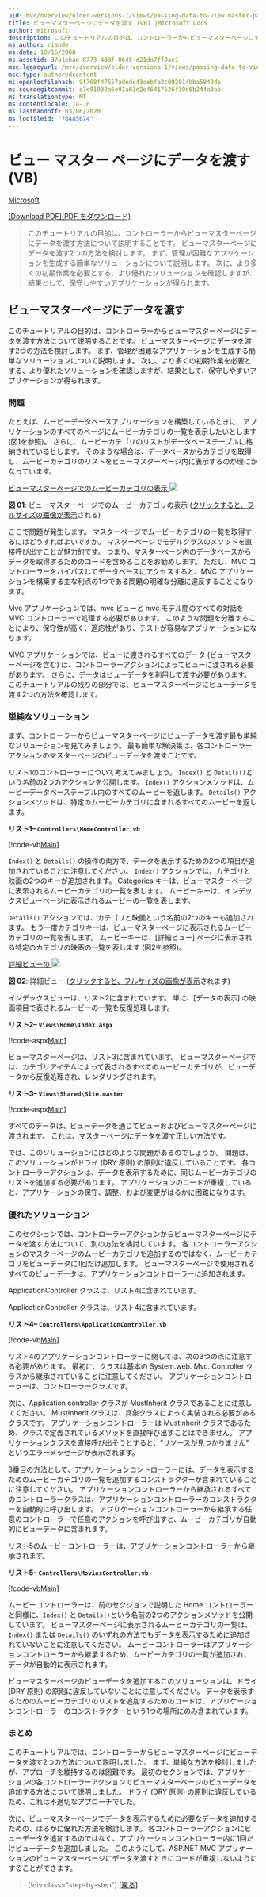 ```yaml
---
uid: mvc/overview/older-versions-1/views/passing-data-to-view-master-pages-vb
title: ビューマスターページにデータを渡す (VB) |Microsoft Docs
author: microsoft
description: このチュートリアルの目的は、コントローラーからビューマスターページにデータを渡す方法について説明することです。 ビュー m にデータを渡す2つの方法を検討しています...
ms.author: riande
ms.date: 10/16/2008
ms.assetid: 37a1ebae-8773-408f-8645-d21da7ff9ae1
msc.legacyurl: /mvc/overview/older-versions-1/views/passing-data-to-view-master-pages-vb
msc.type: authoredcontent
ms.openlocfilehash: 9f768f47557adedc43cebfa2c092014bba5842de
ms.sourcegitcommit: e7e91932a6e91a63e2e46417626f39d6b244a3ab
ms.translationtype: MT
ms.contentlocale: ja-JP
ms.lasthandoff: 03/06/2020
ms.locfileid: "78485674"
---
```

# <a name="passing-data-to-view-master-pages-vb"></a>ビュー マスター ページにデータを渡す (VB)

[Microsoft](https://github.com/microsoft)

[[Download PDF]\(PDF をダウンロード\)](https://download.microsoft.com/download/e/f/3/ef3f2ff6-7424-48f7-bdaa-180ef64c3490/ASPNET_MVC_Tutorial_13_VB.pdf)

> このチュートリアルの目的は、コントローラーからビューマスターページにデータを渡す方法について説明することです。 ビューマスターページにデータを渡す2つの方法を検討します。 まず、管理が困難なアプリケーションを生成する簡単なソリューションについて説明します。 次に、より多くの初期作業を必要とする、より優れたソリューションを確認しますが、結果として、保守しやすいアプリケーションが得られます。

## <a name="passing-data-to-view-master-pages"></a>ビューマスターページにデータを渡す

このチュートリアルの目的は、コントローラーからビューマスターページにデータを渡す方法について説明することです。 ビューマスターページにデータを渡す2つの方法を検討します。 まず、管理が困難なアプリケーションを生成する簡単なソリューションについて説明します。 次に、より多くの初期作業を必要とする、より優れたソリューションを確認しますが、結果として、保守しやすいアプリケーションが得られます。

### <a name="the-problem"></a>問題

たとえば、ムービーデータベースアプリケーションを構築しているときに、アプリケーションのすべてのページにムービーカテゴリの一覧を表示したいとします (図1を参照)。 さらに、ムービーカテゴリのリストがデータベーステーブルに格納されているとします。 そのような場合は、データベースからカテゴリを取得し、ムービーカテゴリのリストをビューマスターページ内に表示するのが理にかなっています。

[ビューマスターページでのムービーカテゴリの表示 ![](passing-data-to-view-master-pages-vb/_static/image2.png)](passing-data-to-view-master-pages-vb/_static/image1.png)

**図 01**: ビューマスターページでのムービーカテゴリの表示 ([クリックすると、フルサイズの画像が表示](passing-data-to-view-master-pages-vb/_static/image3.png)される)

ここで問題が発生します。 マスターページでムービーカテゴリの一覧を取得するにはどうすればよいですか。 マスターページでモデルクラスのメソッドを直接呼び出すことが魅力的です。 つまり、マスターページ内のデータベースからデータを取得するためのコードを含めることをお勧めします。 ただし、MVC コントローラーをバイパスしてデータベースにアクセスすると、MVC アプリケーションを構築する主な利点の1つである問題の明確な分離に違反することになります。

Mvc アプリケーションでは、mvc ビューと mvc モデル間のすべての対話を MVC コントローラーで処理する必要があります。 このような問題を分離することにより、保守性が高く、適応性があり、テストが容易なアプリケーションになります。

MVC アプリケーションでは、ビューに渡されるすべてのデータ (ビューマスターページを含む) は、コントローラーアクションによってビューに渡される必要があります。 さらに、データはビューデータを利用して渡す必要があります。 このチュートリアルの残りの部分では、ビューマスターページにビューデータを渡す2つの方法を確認します。

### <a name="the-simple-solution"></a>単純なソリューション

まず、コントローラーからビューマスターページにビューデータを渡す最も単純なソリューションを見てみましょう。 最も簡単な解決策は、各コントローラーアクションのマスターページのビューデータを渡すことです。

リスト1のコントローラーについて考えてみましょう。 `Index()` と `Details()`という名前の2つのアクションを公開します。 `Index()` アクションメソッドは、ムービーデータベーステーブル内のすべてのムービーを返します。 `Details()` アクションメソッドは、特定のムービーカテゴリに含まれるすべてのムービーを返します。

**リスト1– `Controllers\HomeController.vb`**

[!code-vb[Main](passing-data-to-view-master-pages-vb/samples/sample1.vb)]

`Index()` と `Details()` の操作の両方で、データを表示するための2つの項目が追加されていることに注意してください。 `Index()` アクションでは、カテゴリと映画の2つのキーが追加されます。 Categories キーは、ビューマスターページに表示されるムービーカテゴリの一覧を表します。 ムービーキーは、インデックスビューページに表示されるムービーの一覧を表します。

`Details()` アクションでは、カテゴリと映画という名前の2つのキーも追加されます。 もう一度カテゴリキーは、ビューマスターページに表示されるムービーカテゴリの一覧を表します。 ムービーキーは、[詳細ビュー] ページに表示される特定のカテゴリの映画の一覧を表します (図2を参照)。

[詳細ビューの ![](passing-data-to-view-master-pages-vb/_static/image5.png)](passing-data-to-view-master-pages-vb/_static/image4.png)

**図 02**: 詳細ビュー ([クリックすると、フルサイズの画像が表示](passing-data-to-view-master-pages-vb/_static/image6.png)されます)

インデックスビューは、リスト2に含まれています。 単に、[データの表示] の映画項目で表されるムービーの一覧を反復処理します。

**リスト2– `Views\Home\Index.aspx`**

[!code-aspx[Main](passing-data-to-view-master-pages-vb/samples/sample2.aspx)]

ビューマスターページは、リスト3に含まれています。 ビューマスターページでは、カテゴリアイテムによって表されるすべてのムービーカテゴリが、ビューデータから反復処理され、レンダリングされます。

**リスト3– `Views\Shared\Site.master`**

[!code-aspx[Main](passing-data-to-view-master-pages-vb/samples/sample3.aspx)]

すべてのデータは、ビューデータを通じてビューおよびビューマスターページに渡されます。 これは、マスターページにデータを渡す正しい方法です。

では、このソリューションにはどのような問題があるのでしょうか。 問題は、このソリューションがドライ (DRY 原則) の原則に違反していることです。 各コントローラーアクションは、データを表示するために、同じムービーカテゴリのリストを追加する必要があります。 アプリケーションのコードが重複していると、アプリケーションの保守、調整、および変更がはるかに困難になります。

### <a name="the-good-solution"></a>優れたソリューション

このセクションでは、コントローラーアクションからビューマスターページにデータを渡す方法について、別の方法を検討しています。 各コントローラーアクションのマスターページのムービーカテゴリを追加するのではなく、ムービーカテゴリをビューデータに1回だけ追加します。 ビューマスターページで使用されるすべてのビューデータは、アプリケーションコントローラーに追加されます。

ApplicationController クラスは、リスト4に含まれています。

ApplicationController クラスは、リスト4に含まれています。

**リスト4– `Controllers\ApplicationController.vb`**

[!code-vb[Main](passing-data-to-view-master-pages-vb/samples/sample4.vb)]

リスト4のアプリケーションコントローラーに関しては、次の3つの点に注意する必要があります。 最初に、クラスは基本の System.web. Mvc. Controller クラスから継承されていることに注意してください。 アプリケーションコントローラーは、コントローラークラスです。

次に、Application controller クラスが MustInherit クラスであることに注意してください。 MustInherit クラスは、具象クラスによって実装される必要があるクラスです。 アプリケーションコントローラーは MustInherit クラスであるため、クラスで定義されているメソッドを直接呼び出すことはできません。 アプリケーションクラスを直接呼び出そうとすると、"リソースが見つかりません" というエラーメッセージが表示されます。

3番目の方法として、アプリケーションコントローラーには、データを表示するためのムービーカテゴリの一覧を追加するコンストラクターが含まれていることに注意してください。 アプリケーションコントローラーから継承されるすべてのコントローラークラスは、アプリケーションコントローラーのコンストラクターを自動的に呼び出します。 アプリケーションコントローラーから継承する任意のコントローラーで任意のアクションを呼び出すと、ムービーカテゴリが自動的にビューデータに含まれます。

リスト5のムービーコントローラーは、アプリケーションコントローラーから継承されます。

**リスト5– `Controllers\MoviesController.vb`**

[!code-vb[Main](passing-data-to-view-master-pages-vb/samples/sample5.vb)]

ムービーコントローラーは、前のセクションで説明した Home コントローラーと同様に、`Index()` と `Details()`という名前の2つのアクションメソッドを公開しています。 ビューマスターページに表示されるムービーカテゴリの一覧は、`Index()` または `Details()` のいずれの方法でもデータを表示するために追加されていないことに注意してください。 ムービーコントローラーはアプリケーションコントローラーから継承するため、ムービーカテゴリの一覧が追加され、データが自動的に表示されます。

ビューマスターページのビューデータを追加するこのソリューションは、ドライ (DRY 原則) の原則に違反していないことに注意してください。 データを表示するためのムービーカテゴリのリストを追加するためのコードは、アプリケーションコントローラーのコンストラクターという1つの場所にのみ含まれています。

### <a name="summary"></a>まとめ

このチュートリアルでは、コントローラーからビューマスターページにビューデータを渡す2つの方法について説明しました。 まず、単純な方法を検討しましたが、アプローチを維持するのは困難です。 最初のセクションでは、アプリケーションの各コントローラーアクションでビューマスターページのビューデータを追加する方法について説明しました。 ドライ (DRY 原則) の原則に違反しているため、これは不適切なアプローチでした。

次に、ビューマスターページでデータを表示するために必要なデータを追加するための、はるかに優れた方法を検討します。 各コントローラーアクションにビューデータを追加するのではなく、アプリケーションコントローラー内に1回だけビューデータを追加しました。 このようにして、ASP.NET MVC アプリケーションのビューマスターページにデータを渡すときにコードが重複しないようにすることができます。

> [!div class="step-by-step"]
> [[戻る]](creating-page-layouts-with-view-master-pages-vb.md)
